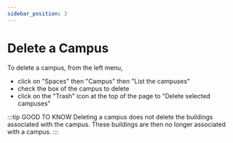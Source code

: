 ```yaml
---
sidebar_position: 3
---
```

# Delete a Campus

To delete a campus, from the left menu,

-   click on "Spaces" then "Campus" then "List the campuses"
-   check the box of the campus to delete
-   click on the "Trash" icon at the top of the page to "Delete selected campuses"

:::tip GOOD TO KNOW
Deleting a campus does not delete the buildings associated with the campus. These buildings are then no longer associated with a campus.
:::